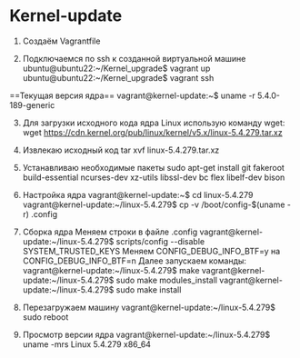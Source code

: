 # Kernel-update



1. Создаём Vagrantfile
 
2. Подключаемся по ssh к созданной виртуальной машине
 ubuntu@ubuntu22:~/Kernel_upgrade$ vagrant up
 ubuntu@ubuntu22:~/Kernel_upgrade$ vagrant ssh

==Текущая версия ядра==
vagrant@kernel-update:~$ uname -r
5.4.0-189-generic

3. Для загрузки исходного кода ядра Linux использую команду wget:
 wget https://cdn.kernel.org/pub/linux/kernel/v5.x/linux-5.4.279.tar.xz

4. Извлекаю исходный код
 tar xvf linux-5.4.279.tar.xz

5. Устанавливаю необходимые пакеты
 sudo apt-get install git fakeroot build-essential ncurses-dev xz-utils libssl-dev bc flex libelf-dev bison

6. Настройка ядра
 vagrant@kernel-update:~$ cd linux-5.4.279
 vagrant@kernel-update:~/linux-5.4.279$ cp -v /boot/config-$(uname -r) .config

7. Cборка ядра
 Меняем строки в файле .config
 vagrant@kernel-update:~/linux-5.4.279$ scripts/config --disable SYSTEM_TRUSTED_KEYS
 Меняем CONFIG_DEBUG_INFO_BTF=y на CONFIG_DEBUG_INFO_BTF=n
 Далее запускаем команды:
 vagrant@kernel-update:~/linux-5.4.279$ make
 vagrant@kernel-update:~/linux-5.4.279$ sudo make modules_install
 vagrant@kernel-update:~/linux-5.4.279$ sudo make install

8. Перезагружаем машину
 vagrant@kernel-update:~/linux-5.4.279$ sudo reboot

9. Просмотр версии ядра
 vagrant@kernel-update:~/linux-5.4.279$ uname -mrs
 Linux 5.4.279 x86_64
